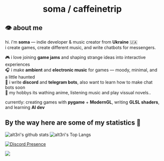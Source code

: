 <h1 align="center">soma / caffeinetrip</h1>

## 👁 about me

hi. i'm **soma** — indie developer & music creator from **Ukraine** 🇺🇦  
i create games, create different music, and write chatbots for messengers.

🎮 i love joining **game jams** and shaping strange ideas into interactive experiences  
🎧 i make **ambient** and **electronic music** for games — moody, minimal, and a little haunted  
🤖 i write **discord** and **telegram bots**, also want to learn how to make chat bots soon  
🥰 my hobbys its wathing anime, listening music and play vissual novels..

currently: creating games with **pygame** + **ModernGL**, writing **GLSL shaders**, and learning **AI dev**

## By the way here are some of my statistics 🚀
![alt3ri's github stats](https://github-readme-stats.vercel.app/api?username=caffeinetrip&show_icons=true&theme=tokyonight)
![alt3ri's Top Langs](https://github-readme-stats.vercel.app/api/top-langs/?username=caffeinetrip&theme=tokyonight&layout=compact)

[![Discord Presence](https://lanyard.cnrad.dev/api/468690444289572868?theme=dark&bg=6b6e58&animated=true&hideDiscrim=true&borderRadius=30px&idleMessage=Nothing)](https://discord.com/users/468690444289572868)

<a href="https://www.youtube.com/watch?v=dQw4w9WgXcQ"><img src="https://user-images.githubusercontent.com/73097560/115834477-dbab4500-a447-11eb-908a-139a6edaec5c.gif"></a>
